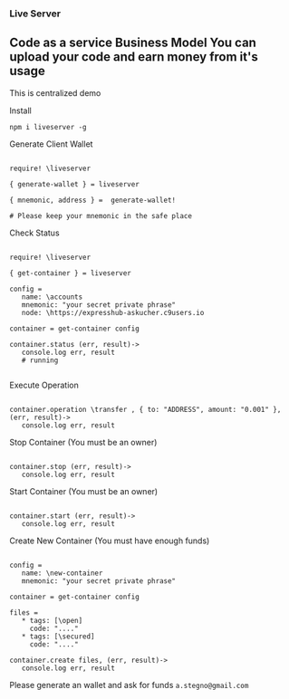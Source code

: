 ### Live Server

Code as a service Business Model
You can upload your code and earn money from it's usage
---------------------------

This is centralized demo


Install 

```
npm i liveserver -g
```

Generate Client Wallet

```Livescript 

require! \liveserver

{ generate-wallet } = liveserver

{ mnemonic, address } =  generate-wallet!

# Please keep your mnemonic in the safe place

```


Check Status 

```Livescript

require! \liveserver

{ get-container } = liveserver

config = 
   name: \accounts
   mnemonic: "your secret private phrase"
   node: \https://expresshub-askucher.c9users.io

container = get-container config

container.status (err, result)->
   console.log err, result
   # running


```

Execute Operation 

```Livescript 

container.operation \transfer , { to: "ADDRESS", amount: "0.001" }, (err, result)->
   console.log err, result

```

Stop Container (You must be an owner)

```Livescript 

container.stop (err, result)->
   console.log err, result

```

Start Container (You must be an owner)

```Livescript 

container.start (err, result)->
   console.log err, result

```

Create New Container (You must have enough funds) 

```Livescript

config =
   name: \new-container
   mnemonic: "your secret private phrase"

container = get-container config

files = 
   * tags: [\open]
     code: "...."
   * tags: [\secured]
     code: "...."

container.create files, (err, result)->
   console.log err, result

```

Please generate an wallet and ask for funds `a.stegno@gmail.com`